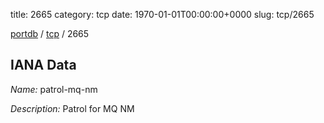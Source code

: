 title: 2665
category: tcp
date: 1970-01-01T00:00:00+0000
slug: tcp/2665

[portdb](/) / [tcp](/category/tcp.html) / 2665


## IANA Data

_Name:_ patrol-mq-nm

_Description:_ Patrol for MQ NM

